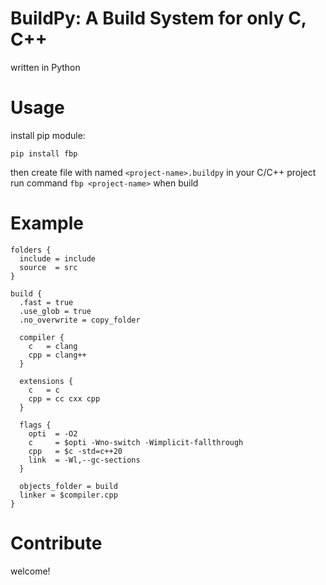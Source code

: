 # BuildPy: A Build System for only C, C++
written in Python

# Usage
install pip module:
```
pip install fbp
```

then create file with named `<project-name>.buildpy` in your C/C++ project <br>
run command `fbp <project-name>` when build

# Example
```
folders {
  include = include
  source  = src
}

build {
  .fast = true
  .use_glob = true
  .no_overwrite = copy_folder

  compiler {
    c   = clang
    cpp = clang++
  }

  extensions {
    c   = c
    cpp = cc cxx cpp
  }

  flags {
    opti  = -O2
    c     = $opti -Wno-switch -Wimplicit-fallthrough
    cpp   = $c -std=c++20
    link  = -Wl,--gc-sections
  }

  objects_folder = build
  linker = $compiler.cpp
}
```

# Contribute
welcome!
